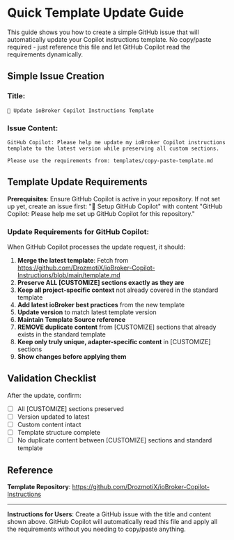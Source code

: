 # Quick Template Update Guide

This guide shows you how to create a simple GitHub issue that will automatically update your Copilot instructions template. No copy/paste required - just reference this file and let GitHub Copilot read the requirements dynamically.

## Simple Issue Creation

### Title: 
```
🤖 Update ioBroker Copilot Instructions Template
```

### Issue Content:
```
GitHub Copilot: Please help me update my ioBroker Copilot instructions template to the latest version while preserving all custom sections.

Please use the requirements from: templates/copy-paste-template.md
```

## Template Update Requirements

**Prerequisites**: Ensure GitHub Copilot is active in your repository. If not set up yet, create an issue first: "🤖 Setup GitHub Copilot" with content "GitHub Copilot: Please help me set up GitHub Copilot for this repository."

### Update Requirements for GitHub Copilot:

When GitHub Copilot processes the update request, it should:

1. **Merge the latest template**: Fetch from https://github.com/DrozmotiX/ioBroker-Copilot-Instructions/blob/main/template.md
2. **Preserve ALL [CUSTOMIZE] sections exactly as they are**
3. **Keep all project-specific context** not already covered in the standard template
4. **Add latest ioBroker best practices** from the new template
5. **Update version** to match latest template version
6. **Maintain Template Source reference**
7. **REMOVE duplicate content** from [CUSTOMIZE] sections that already exists in the standard template
8. **Keep only truly unique, adapter-specific content** in [CUSTOMIZE] sections
9. **Show changes before applying them**

## Validation Checklist

After the update, confirm:
- [ ] All [CUSTOMIZE] sections preserved
- [ ] Version updated to latest
- [ ] Custom content intact  
- [ ] Template structure complete
- [ ] No duplicate content between [CUSTOMIZE] sections and standard template

## Reference
**Template Repository**: https://github.com/DrozmotiX/ioBroker-Copilot-Instructions

---

**Instructions for Users**: Create a GitHub issue with the title and content shown above. GitHub Copilot will automatically read this file and apply all the requirements without you needing to copy/paste anything.